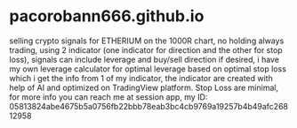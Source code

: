 # pacorobann666.github.io

selling crypto signals for ETHERIUM on the 1000R chart, no holding always trading, using 2 indicator (one indicator for direction and the other for stop loss), signals can include leverage and buy/sell direction if desired, 
i have my own leverage calculator for optimal leverage based on optimal stop loss which i get the info from 1 of my indicator, the indicator are created with help of AI and optimized on TradingView platform.  Stop 
Loss are minimal, for more info you can reach me at session app, my ID: 05813824abe4675b5a0756fb22bbb78eab3bc4cb9769a19257b4b49afc26812958
